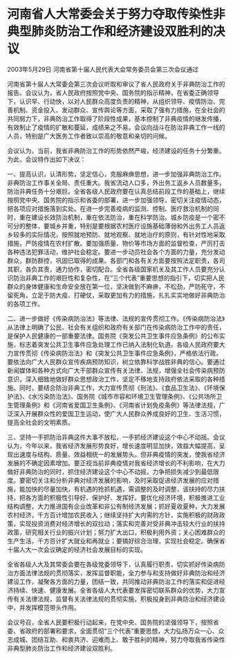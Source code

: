 # 河南省人大常委会关于努力夺取传染性非典型肺炎防治工作和经济建设双胜利的决议

2003年5月29日 河南省第十届人民代表大会常务委员会第三次会议通过



河南省第十届人大常委会第三次会议听取和审议了省人民政府关于非典防治工作的报告。会议认为，省人民政府按照党中央、国务院的指示精神，在省委正确领导下，认识早、行动快，以对人民群众高度负责的精神，从组织领导、疫情防治、完善机制、资金投入、发动群众、宣传舆论等方面，采取了强有力措施，在全社会的共同努力下，非典防治工作取得了阶段性成果，基本控制了非典疫情的继发传播，有效制止了疫情的扩散和蔓延，成绩来之不易。会议向战斗在防治非典工作一线的人员，特别是广大医务工作者致以崇高的敬意和亲切的问候。

会议认为，当前，我省非典防治工作的形势依然严峻，经济建设的任务十分繁重。为此，会议特作出如下决议：

一、提高认识，认清形势，坚定信心，克服麻痹思想，进一步加强非典防治工作。非典防治工作事关全局、责任重大。我省流动人口多，外出务工返乡人员数量多，防治非典任务十分艰巨。全省各级人民政府要在认真总结前段工作的基础上，继续按照党中央、国务院的指示和省委的部署，进一步加强领导，密切关注疫情动态，把各项应对措施落到实处。在进一步完善疫病的监测、控制、医疗救治机制的同时，重在建设长效防治机制，重在依法防治，重在科学防治。城乡防疫是一个密不可分的整体，要城乡并重，特别是要根据农村医疗设施基础薄弱和外出务工人员返乡较多的实际情况，按照就地预防、就地观察、就地治疗的原则，有针对性地采取措施，严防疫情在农村扩散。要加强质量、物价等市场方面的监督检查，严厉打击各种违法犯罪活动，维护社会稳定。要进一步动员社会各个方面的力量，充分发动群众，群防群控，巩固已取得的成果。各部门和各有关方面要按照法定职责，各司其职，各负其责，通力协作，密切配合。全省各级国家机关及其工作人员要充分认识防治非典工作的艰巨性和复杂性，在“三个代表”重要思想的指引下，切实把人民群众的身体健康和生命安全放在第一位，坚决做到不麻痹，不松劲，严防死守，不留死角，立足于防大疫、打硬仗，采取更加有力的措施，扎扎实实地做好非典防治的各项工作。

二、进一步做好《传染病防治法》等法律、法规的宣传贯彻工作。《传染病防治法》从法律上明确了公民、社会有关组织和政府有关部门在传染病防治工作中的责任，是保护人民健康的一部重要法律。国务院《突发公共卫生事件应急条例》的公布实施，标志着突发公共卫生事件应急处理工作已纳入法制化轨道。各级人民政府要大力宣传贯彻《传染病防治法》和《突发公共卫生事件应急条例》，严格依法行政。要依法向广大人民群众宣传疾病预防知识，树立依靠科学战胜非典的信心。要通过新闻媒体和各种方式向广大干部群众宣传有关法律、法规，增强全社会传染病预防意识，深入细致地做好群众思想政治工作，坚定不移地支持政府依法采取的各种措施。同时，要结合防治非典工作，大力宣传贯彻《刑法》、《食品卫生法》、《环境保护法》、《水污染防治法》、国务院《城市市容和环境卫生管理条例》、《公共场所卫生管理条例》和《河南省爱国卫生条例》、《河南省计划免疫条例》等法律法规，广泛深入开展群众性的爱国卫生运动，使广大人民群众养成良好的卫生、生活习惯，提高全社会的文明素质。

三、坚持一手抓防治非典这件大事不放松，一手抓经济建设这个中心不动摇。会议认为，今年以来，我省经济发展形势良好，增长速度明显加快，效益大幅提高，呈现出速度与结构、质量、效益相统一的发展势头。但非典疫情的突发，使我省经济发展的不确定因素增加。要正视当前非典疫情对我省经济增长的不利影响，在大力做好非典防治的同时，抓住经济建设这个中心不动摇，力争把损失减少到最低限度。要密切关注和分析非典对经济发展的影响，及时采取促进经济发展的应对措施，能加快的尽量加快，有机遇的抢抓机遇，需调整的及时调整，该扶持的尽力扶持，把各方面的积极性引导好、保护好、发挥好。要优化经济环境，积极推进工业结构调整，大力推进国有企业改革和非公有制经济发展；抓好夏收夏种，大力发展农村经济，千方百计增加农民收入；继续坚持扩大内需的方针，实施积极的财政政策，实现投资消费对经济增长的双拉动；落实和完善对受非典冲击较大行业的扶持政策，研究相关行业的振兴计划；努力扩大出口，积极利用外资；关心困难群众的生产生活，千方百计扩大就业和再就业；要搞好综合治理，实现社会稳定。确保省十届人大一次会议确定的经济社会发展目标的实现。

全省各级人大及其常委会要在各级党委领导下，认真履行职责，切实抓好传染病防治方面法律法规的贯彻落实，发挥监督职能，全力参与和支持做好非典防治和经济建设工作，凝聚各方面的力量，团结一致，共同推动非典防治工作的落实和促进经济持续、快速、健康发展。全省各级人大代表要发挥密切联系群众的优势，大力宣传有关法律法规，监督有关法律法规的贯彻实施，积极投身到非典防治和经济建设中，并发挥模范带头作用。

会议号召，全省人民要积极行动起来，在党中央、国务院的坚强领导下，按照省委、省政府的部署和要求，全面贯彻“三个代表”重要思想，大力弘扬万众一心、众志成城、团结互助、和衷共济、迎难而上、敢于胜利的精神，努力夺取我省传染性非典型肺炎防治工作和经济建设双胜利。
